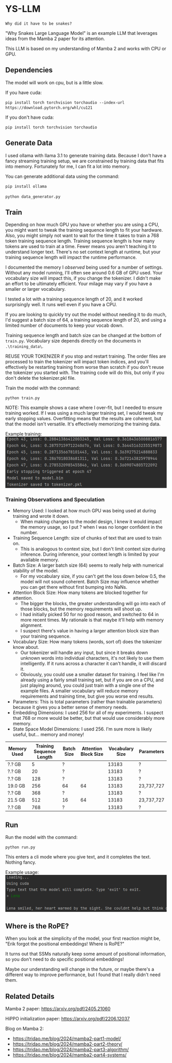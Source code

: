 # YS-LLM

`Why did it have to be snakes?`

"Why Snakes Large Language Model" is an example LLM that leverages ideas from the Mamba 2 paper for its attention.

This LLM is based on my understanding of Mamba 2 and works with CPU or GPU.

## Dependencies

The model will work on cpu, but is a little slow.

If you have cuda:

```
pip install torch torchvision torchaudio --index-url https://download.pytorch.org/whl/cu121
```

If you don't have cuda:

```
pip install torch torchvision torchaudio
```

## Generate Data

I used ollama with llama 3.1 to generate training data. Because I don't have a fancy streaming training setup, we are
constrained by training data that fits into memory. Fortunately for me, I can fit a lot into memory.

You can generate additional data using the command:

```
pip install ollama

python data_generator.py
```

## Train

Depending on how much GPU you have or whether you are using a CPU, you might want to tweak the training sequence length
to fit your hardware. Also, you might simply not want to wait for the time it takes to train a 768 token training
sequence length. Training sequence length is how many tokens are used to train at a time. Fewer means you aren't
teaching it to understand longer text. There's no set context length at runtime, but your training sequence length will
impact the runtime performance.

I documented the memory I *observed* being used for a number of settings. Without any model running, I'll often see
around 0.6 GB of GPU used. Your vocabulary size will impact this, if you change the tokenizer. I didn't make an effort
to be ultimately efficient. Your milage may vary if you have a smaller or larger vocabulary.

I tested a lot with a training sequence length of 20, and it worked surprisingly well. It runs well even if you have a
CPU.

If you are looking to quickly try out the model without needing it to do much, I'd suggest a batch size of 64, a
training sequence length of 20, and using a limited number of documents to keep your vocab down.

Training sequence length and batch size can be changed at the bottom of `train.py`. Vocabulary size depends directly on
the documents in `.\training_data\`.

REUSE YOUR TOKENIZER if you stop and restart training. The order files are processed to train the tokenizer will impact
token indices, and you'll effectively be restarting training from worse than scratch if you don't reuse the tokenizer
you started with. The training code will do this, but only if you don't delete the tokenizer.pkl file.

Train the model with the command:

```
python train.py
```

NOTE: This example shows a case where I over-fit, but I needed to ensure training worked. If I was using a much
larger training set, I would tweak my early stopping values. Overfitting means that the results are coherent, but that
the
model isn't versatile. It's effectively memorizing the training data.

Example training:
![img_1.png](img_1.png)

### Training Observations and Speculation

* Memory Used: I looked at how much GPU was being used at during training and wrote it down.
    * When making changes to the model design, I knew it would impact the memory usage, so I put ? when I was no longer
      confident in the number.
* Training Sequence Length: size of chunks of text that are used to train on.
    * This is analogous to context size, but I don't limit context size during inference. During inference, your context
      length is limited by your available memory.
* Batch Size: A larger batch size (64) seems to really help with numerical stability of the model.
    * For my vocabulary size, if you can't get the loss down below 0.5, the model will not sound coherent. Batch Size
      may influence whether you can get there without first bumping into NaNs.
* Attention Block Size: How many tokens are blocked together for attention.
    * The bigger the blocks, the greater understanding will go into each of those blocks, but the memory requirements
      will shoot up.
    * I had initially picked 50 for no good reason, and switched to 64 in more recent times. My rationale is that maybe
      it'll help with memory alignment.
    * I suspect there's value in having a larger attention block size than your training sequence.
* Vocabulary Size: How many tokens (words, sort of) does the tokenizer know about.
    * Our tokenizer will handle any input, but since it breaks down unknown words into individual characters, it's not
      likely to use them intelligently. If it runs across a character it can't handle, it will discard it.
    * Obviously, you could use a smaller dataset for training. I feel like I'm already using a fairly small training
      set, but if you are on a CPU, and just playing around, you could just train with a single one of the example
      files. A smaller vocabulary will reduce memory requirements and training time, but give you worse end results.
* Parameters: This is total parameters (rather than trainable parameters) because it gives you a better sense of memory
  needs.
* Embedding Dimensions: I used 256 for all of my experiments. I suspect that 768 or more would be better, but that would
  use considerably more memory.
* State Space Model Dimensions: I used 256. I'm sure more is likely useful, but... memory and money!

| Memory Used | Training Sequence Length | Batch Size | Attention Block Size | Vocabulary Size | Parameters |
|-------------|--------------------------|------------|----------------------|-----------------|------------|
| ?.? GB      | 5                        | ?          |                      | 13183           | ?          |
| ?.? GB      | 20                       | ?          |                      | 13183           | ?          |
| ?.? GB      | 128                      | ?          |                      | 13183           | ?          |
| 19.0 GB     | 256                      | 64         | 64                   | 13183           | 23,737,727 |
| ?.? GB      | 368                      | ?          |                      | 13183           | ?          |
| 21.5 GB     | 512                      | 16         | 64                   | 13183           | 23,737,727 |
| ?.? GB      | 768                      | ?          |                      | 13183           | ?          |

## Run

Run the model with the command:

```
python run.py
```

This enters a cli mode where you give text, and it completes the text. Nothing fancy.

Example usage:
![img.png](img.png)

## Where is the RoPE?

When you look at the simplicity of the model, your first reaction might be, "Erik forgot the positional embeddings!
Where is RoPE?"

It turns out that SSMs naturally keep some amount of positional information, so you don't need to do specific positional
embeddings!

Maybe our understanding will change in the future, or maybe there's a different way to improve performance, but I found
that I really didn't need them.

## Related Details

Mamba 2 paper: https://arxiv.org/pdf/2405.21060

HiPPO initialization paper: https://arxiv.org/pdf/2206.12037

Blog on Mamba 2:

* https://tridao.me/blog/2024/mamba2-part1-model/
* https://tridao.me/blog/2024/mamba2-part2-theory/
* https://tridao.me/blog/2024/mamba2-part3-algorithm/
* https://tridao.me/blog/2024/mamba2-part4-systems/
